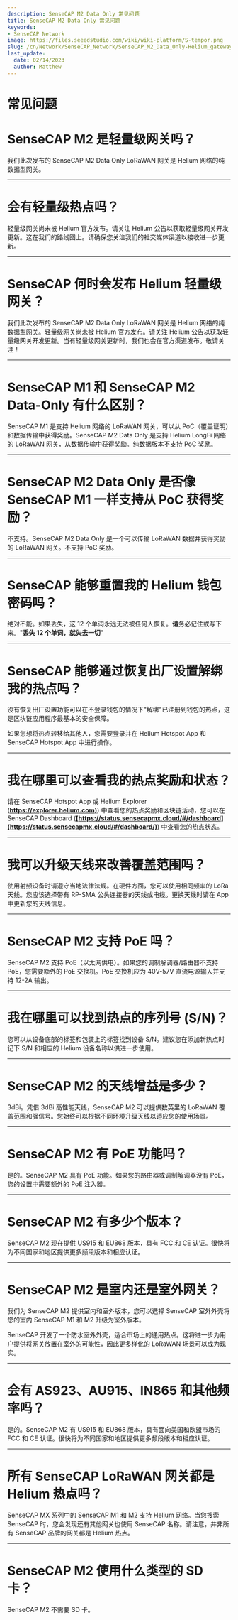 ```yaml
---
description: SenseCAP M2 Data Only 常见问题
title: SenseCAP M2 Data Only 常见问题
keywords:
- SenseCAP Network
image: https://files.seeedstudio.com/wiki/wiki-platform/S-tempor.png
slug: /cn/Network/SenseCAP_Network/SenseCAP_M2_Data_Only-Helium_gateway/SenseCAP_M2_Data_Only_FAQ
last_update:
  date: 02/14/2023
  author: Matthew
---
```


常见问题
===

**SenseCAP M2 是轻量级网关吗？**
===================================

我们此次发布的 SenseCAP M2 Data Only LoRaWAN 网关是 Helium 网络的纯数据型网关。

* * *

**会有轻量级热点吗？**
=========================================

轻量级网关尚未被 Helium 官方发布。请关注 Helium 公告以获取轻量级网关开发更新。这在我们的路线图上。请确保您关注我们的社交媒体渠道以接收进一步更新。

* * *

**SenseCAP 何时会发布 Helium 轻量级网关？**
========================================================

我们此次发布的 SenseCAP M2 Data Only LoRaWAN 网关是 Helium 网络的纯数据型网关。轻量级网关尚未被 Helium 官方发布。请关注 Helium 公告以获取轻量级网关开发更新。当有轻量级网关更新时，我们也会在官方渠道发布。敬请关注！

* * *

**SenseCAP M1 和 SenseCAP M2 Data-Only 有什么区别？**
=========================================================================

SenseCAP M1 是支持 Helium 网络的 LoRaWAN 网关，可以从 PoC（覆盖证明）和数据传输中获得奖励。SenseCAP M2 Data Only 是支持 Helium LongFi 网络的 LoRaWAN 网关，从数据传输中获得奖励。纯数据版本不支持 PoC 奖励。

* * *

**SenseCAP M2 Data Only 是否像 SenseCAP M1 一样支持从 PoC 获得奖励？**
===========================================================================

不支持。SenseCAP M2 Data Only 是一个可以传输 LoRaWAN 数据并获得奖励的 LoRaWAN 网关。不支持 PoC 奖励。

* * *

**SenseCAP 能够重置我的 Helium 钱包密码吗？**
=============================================================

绝对不能。如果丢失，这 12 个单词永远无法被任何人恢复。**请**务必记住或写下来。"**丢失 12 个单词，就失去一切**"

* * *

**SenseCAP 能够通过恢复出厂设置解绑我的热点吗？**
=======================================================================

没有恢复出厂设置功能可以在不登录钱包的情况下"解绑"已注册到钱包的热点，这是区块链应用程序最基本的安全保障。

如果您想将热点转移给其他人，您需要登录并在 Helium Hotspot App 和 SenseCAP Hotspot App 中进行操作。

* * *

**我在哪里可以查看我的热点奖励和状态？**
======================================================

请在 SenseCAP Hotspot App 或 Helium Explorer ([**https://explorer.helium.com)**](https://explorer.helium.com)) 中查看您的热点奖励和区块链活动，您可以在 SenseCAP Dashboard (**[https://status.sensecapmx.cloud/#/dashboard](https://status.sensecapmx.cloud/#/dashboard/)**) 中查看您的热点状态。

* * *

**我可以升级天线来改善覆盖范围吗？**
======================================================

使用射频设备时请遵守当地法律法规。在硬件方面，您可以使用相同频率的 LoRa 天线。您应该选择带有 RP-SMA 公头连接器的天线或电缆。更换天线时请在 App 中更新您的天线信息。

* * *

**SenseCAP M2 支持 PoE 吗？**
=================================

SenseCAP M2 支持 PoE（以太网供电）。如果您的调制解调器/路由器不支持 PoE，您需要额外的 PoE 交换机。PoE 交换机应为 40V-57V 直流电源输入并支持 12-2A 输出。

* * *

**我在哪里可以找到热点的序列号 (S/N)？**
============================================================

您可以从设备底部的标签和包装上的标签找到设备 S/N。建议您在添加新热点时记下 S/N 和相应的 Helium 设备名称以供进一步使用。

* * *

**SenseCAP M2 的天线增益是多少？**
============================================

3dBi。凭借 3dBi 高性能天线，SenseCAP M2 可以提供数英里的 LoRaWAN 覆盖范围和强信号。您始终可以根据不同环境升级天线以适应您的使用场景。

* * *

**SenseCAP M2 有 PoE 功能吗？**
=======================================

是的。SenseCAP M2 具有 PoE 功能。如果您的路由器或调制解调器没有 PoE，您的设置中需要额外的 PoE 注入器。

* * *

**SenseCAP M2 有多少个版本？**
===================================================

SenseCAP M2 现在提供 US915 和 EU868 版本，具有 FCC 和 CE 认证。很快将为不同国家和地区提供更多频段版本和相应认证。

* * *

**SenseCAP M2 是室内还是室外网关？**
================================================

我们为 SenseCAP M2 提供室内和室外版本，您可以选择 SenseCAP 室外外壳将您的室内 SenseCAP M1 和 M2 升级为室外版本。

SenseCAP 开发了一个防水室外外壳，适合市场上的通用热点。这将进一步为用户提供将网关放置在室外的可能性，因此更多样化的 LoRaWAN 场景可以成为现实。

* * *

**会有 AS923、AU915、IN865 和其他频率吗？**
=============================================================

是的。SenseCAP M2 有 US915 和 EU868 版本，具有面向美国和欧盟市场的 FCC 和 CE 认证。很快将为不同国家和地区提供更多频段版本和相应认证。

* * *

**所有 SenseCAP LoRaWAN 网关都是 Helium 热点吗？**
======================================================

SenseCAP MX 系列中的 SenseCAP M1 和 M2 支持 Helium 网络。当您搜索 SenseCAP 时，您会发现还有其他网关也使用 SenseCAP 名称。请注意，并非所有 SenseCAP 品牌的网关都是 Helium 热点。

* * *

**SenseCAP M2 使用什么类型的 SD 卡？**
==============================================

SenseCAP M2 不需要 SD 卡。